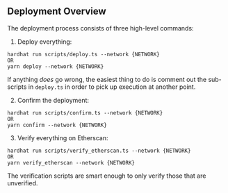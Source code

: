 ## Deployment Overview

The deployment process consists of three high-level commands:

1. Deploy everything:

```
hardhat run scripts/deploy.ts --network {NETWORK}
OR
yarn deploy --network {NETWORK}
```

If anything _does_ go wrong, the easiest thing to do is comment out the sub-scripts in `deploy.ts` in order to pick up execution at another point.

2. Confirm the deployment:

```
hardhat run scripts/confirm.ts --network {NETWORK}
OR
yarn confirm --network {NETWORK}
```

3. Verify everything on Etherscan:

```
hardhat run scripts/verify_etherscan.ts --network {NETWORK}
OR
yarn verify_etherscan --network {NETWORK}
```

The verification scripts are smart enough to only verify those that are unverified.
